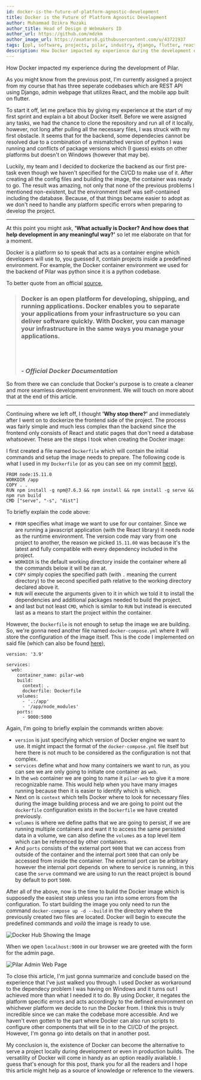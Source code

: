 ```yaml
---
id: docker-is-the-future-of-platform-agnostic-development
title: Docker is the Future of Platform Agnostic Development
author: Muhammad Dzikra Muzaki
author_title: Head of Design @ Webmakers ID
author_url: https://github.com/mdzkm
author_image_url: https://avatars0.githubusercontent.com/u/43721937
tags: [ppl, software, projects, pilar, industry, django, flutter, react, mobile]
description: How Docker impacted my experience during the development of Pilar.
---
```


How Docker impacted my experience during the development of Pilar.

<!--truncate-->

As you might know from the previous post, I'm currently assigned a project from my course that has three seperate codebases which are REST API using Django, admin webpage that utilizes React, and the mobile app built on flutter.

To start it off, let me preface this by giving my experience at the start of my first sprint and explain a bit about Docker itself. Before we were assigned any tasks, we had the chance to clone the repository and run all of it locally, however, not long after pulling all the necessary files, I was struck with my first obstacle. It seems that for the backend, some dependecies cannot be resolved due to a combination of a mismatched version of python I was running and conflicts of package versions which (I guess) exists on other platforms but doesn't on Windows (however that may be).

Luckily, my team and I decided to dockerize the backend as our first pre-task even though we haven't specified for the CI/CD to make use of it. After creating all the config files and building the image, the container was ready to go. The result was amazing, not only that none of the previous problems I mentioned non-existent, but the environment itself was self-contained including the database. Because, of that things became easier to adopt as we don't need to handle any platform specific errors when preparing to develop the project.

---

At this point you might ask, **'What actually is Docker? And how does that help development in any meaningful way?'** so let me elaborate on that for a moment.

Docker is a platform so to speak that acts as a container engine which developers will use to, you guessed it, contain projects inside a predefined environment. For example, the Docker container environment we used for the backend of Pilar was python since it is a python codebase.

To better quote from an official [source](https://docs.docker.com/get-started/overview/),

> ### Docker is an open platform for developing, shipping, and running applications. Docker enables you to separate your applications from your infrastructure so you can deliver software quickly. With Docker, you can manage your infrastructure in the same ways you manage your applications.
> <br></br>
> ### \- _Official Docker Documentation_

So from there we can conclude that Docker's purpose is to create a cleaner and more seamless development environment. We will touch on more about that at the end of this article.

---

Continuing where we left off, I thought **'Why stop there?'** and immediately after I went on to dockerize the frontend side of the project. The process was fairly simple and much less complex than the backend since the frontend only consists of React and static pages that don't need a database whatsoever. These are the steps I took when creating the Docker image:

I first created a file named `Dockerfile` which will contain the initial commands and setup the image needs to prepare. The following code is what I used in my `Dockerfile` (or as you can see on my commit [here](https://gitlab.cs.ui.ac.id/ppl-fasilkom-ui/sosial/pilar/pilar-backend/-/commit/4dd5ccc0fe42e533d74ccf654efbeeaf912e57a8)),

```docker
FROM node:15.11.0
WORKDIR /app
COPY . .
RUN npm install -g npm@7.6.3 && npm install && npm install -g serve && npm run build
CMD ["serve", "-s", "dist"]
```

To briefly explain the code above:
- `FROM` specifies what image we want to use for our container. Since we are running a javascript application (with the React library) it needs node as the runtime environment. The version code may vary from one project to another, the reason we picked `15.11.00` was because it's the latest and fully compatible with every dependency included in the project.
- `WORKDIR` is the default working directory inside the container where all the commands below it will be ran at.
- `COPY` simply copies the specified path (with `.` meaning the current directory) to the second specified path relative to the working directory declared above it.
- `RUN` will execute the arguments given to it in which we told it to install the dependencies and additional packages needed to build the project.
- and last but not least `CMD`, which is similar to `RUN` but instead is executed last as a means to start the project within the container.

However, the `Dockerfile` is not enough to setup the image we are building. So, we're gonna need another file named `docker-compose.yml` where it will store the configuration of the image itself. This is the code I implemented on said file (which can also be found [here](https://gitlab.cs.ui.ac.id/ppl-fasilkom-ui/sosial/pilar/pilar-backend/-/commit/4dd5ccc0fe42e533d74ccf654efbeeaf912e57a8)),

```docker
version: '3.9'

services:
  web:
    container_name: pilar-web
    build:
      context: .
      dockerfile: Dockerfile
    volumes:
      - '.:/app'
      - '/app/node_modules'
    ports:
      - 9000:5000
```

Again, I'm going to briefly explain the commands written above:
- `version` is just specifying which version of Docker engine we want to use. It might impact the format of the `docker-compose.yml` file itself but here there is not much to be considered as the configuration is not that complex.
- `services` define what and how many containers we want to run, as you can see we are only going to initiate one container as `web`.
- In the `web` container we are going to name it `pilar-web` to give it a more recognizable name. This would help when you have many images running because then it is easier to identify which is which.
- Next on is `context` which tells Docker where to look for necessary files during the image building process and we are going to point out the `dockerfile` configuration exists in the `Dockerfile` we have created previously.
- `volumes` is where we define paths that we are going to persist, if we are running multiple containers and want it to access the same persisted data in a volume, we can also define the `volumes` as a top level item which can be referenced by other containers.
- And `ports` consists of the external port `9000` that we can access from outside of the container and the internal port `5000` that can only be accessed from inside the container. The external port can be arbitrary however the internal port depends on where to service is running, in this case the `serve` command we are using to run the react project is bound by default to port `5000`.

After all of the above, now is the time to build the Docker image which is supposedly the easiest step unless you ran into some errors from the configuration. To start building the image you only need to run the command `docker-compose up -d --build` in the directory where the previously created two files are located. Docker will begin to execute the predefined commands and _voilà_ the image is ready to use.

![Docker Hub Showing the Image](https://i.ibb.co/ynGCx2R/Frontend-Docker-Image.png)

When we open `localhost:9000` in our browser we are greeted with the form for the admin page.

![Pilar Admin Web Page](https://i.ibb.co/hF56zNS/Pilar-Admin-Page.png)

To close this article, I'm just gonna summarize and conclude based on the experience that I've just walked you through. I used Docker as workaround to the dependecy problem I was having on Windows and it turns out I achieved more than what I needed it to do. By using Docker, it negates the platform specific errors and acts accordingly to the defined environment on whichever platform we decide to run the Docker from. I think this is truly incredible since we can make the codebase more accessible. And we haven't even gotten to the part where Docker can also run scripts to configure other components that will tie in to the CI/CD of the project. However, I'm gonna go into details on that in another post.

My conclusion is, the existence of Docker can become the alternative to serve a project locally during development or even in production builds. The versatility of Docker will come in handy as an option readily available. I guess that's enough for this post, thank you for all the readers and I hope this article might help as a source of knowledge or reference to the viewers.
